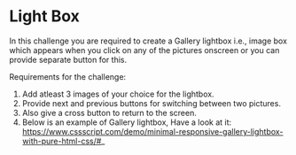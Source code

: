 # Light Box
In this challenge you are required to create a Gallery lightbox i.e., 
image box which appears when you click on any of the pictures onscreen
or you can provide separate button for this. 


Requirements for the challenge:
1) Add atleast 3 images of your choice for the lightbox. 
2) Provide next and previous buttons for switching between two pictures.
3) Also give a cross button to return to the screen.
4) Below is an example of Gallery lightbox, Have a look at it:
https://www.cssscript.com/demo/minimal-responsive-gallery-lightbox-with-pure-html-css/#_
